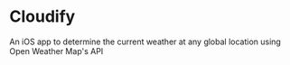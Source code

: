 # Cloudify
An iOS app to determine the current weather at any global location using Open Weather Map's API
